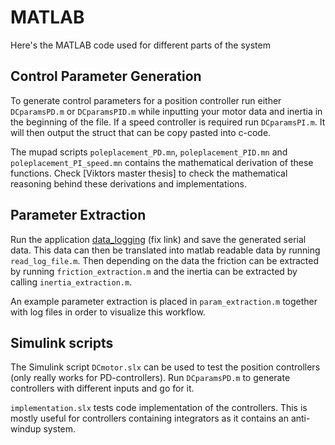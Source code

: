 # MATLAB

Here's the MATLAB code used for different parts of the system

## Control Parameter Generation
To generate control parameters for a position controller run either `DCparamsPD.m` or `DCparamsPID.m` while inputting your motor data and inertia in the beginning of the file. If a speed controller is required run `DCparamsPI.m`. It will then output the struct that can be copy pasted into c-code.

The mupad scripts `poleplacement_PD.mn`, `poleplacement_PID.mn` and `poleplacement_PI_speed.mn` contains the mathematical derivation of these functions. Check [Viktors master thesis] to check the mathematical reasoning behind these derivations and implementations.

## Parameter Extraction
Run the application [data_logging](~/img) (fix link) and save the generated serial data. This data can then be translated into matlab readable data by running `read_log_file.m`. Then depending on the data the friction can be extracted by running `friction_extraction.m` and the inertia can be extracted by calling `inertia_extraction.m`.

An example parameter extraction is placed in `param_extraction.m` together with log files in order to visualize this workflow.

## Simulink scripts
The Simulink script `DCmotor.slx` can be used to test the position controllers (only really works for PD-controllers). Run `DCparamsPD.m` to generate controllers with different inputs and go for it.

`implementation.slx` tests code implementation of the controllers. This is mostly useful for controllers containing integrators as it contains an anti-windup system. 